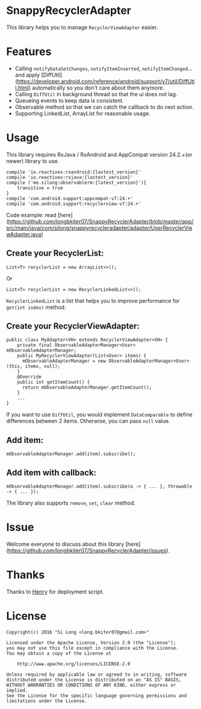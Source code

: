 # SnappyRecyclerAdapter

This library helps you to manage `RecyclerViewAdapter` easier. 

# Features

* Calling `notifyDataSetChanges`, `notifyItemInserted`, `notifyItemChanged`... and apply [DiffUtil] (https://developer.android.com/reference/android/support/v7/util/DiffUtil.html) automatically so you don't care about them anymore.
* Calling `DiffUtil` in background thread so that the ui does not lag.
* Queueing events to keep data is consistent.
* Observable method so that we can catch the callback to do next action.
* Supporting LinkedList, ArrayList for reasonable usage.

# Usage

This library requires RxJava / RxAndroid and AppCompat version 24.2.+(or newer) library to use.

```
compile 'io.reactivex:rxandroid:{lastest_version}'
compile 'io.reactivex:rxjava:{lastest_version}'
compile ('me.silong:observablerm:{latest_version}'){
    transitive = true
}
compile 'com.android.support:appcompat-v7:24.+'
compile 'com.android.support:recyclerview-v7:24.+'

```

Code example: read [here] (https://github.com/longbkiter07/SnappyRecyclerAdapter/blob/master/app/src/main/java/com/silong/snappyrecycleradapter/adapter/UserRecyclerViewAdapter.java)

## Create your RecyclerList:

```
List<T> recyclerList = new ArrayList<>();
```
Or
```
List<T> recyclerList = new RecyclerLinkedList<>();
```
`RecyclerLinkedList` is a list that helps you to improve performance for `get(int index)` method.
## Create your RecyclerViewAdapter:

```
public class MyAdapter<VH> extends RecyclerViewAdapter<VH> {
    private final ObservableAdapterManager<User> mObservableAdapterManager;
    public MyRecyclerViewAdapter(List<User> items) {
      mObservableAdapterManager = new ObservableAdapterManager<User>(this, items, null);
    }
    @Override
    public int getItemCount() {
      return mObservableAdapterManager.getItemCount();
    }
    ...
}
```

If you want to use `DiffUtil`, you would implement `DataComparable` to define differences between 2 items. Otherwise, you can pass `null` value.

## Add item:

```
mObservableAdapterManager.add(item).subscribe();
```

## Add item with callback:

```
mObservableAdapterManager.add(item).subscribe(o -> { ... }, throwable -> { ... }); 
```

The library also supports `remove`, `set`, `clear` method.

# Issue

Welcome everyone to discuss about this library [here] (https://github.com/longbkiter07/SnappyRecyclerAdapter/issues).

# Thanks

Thanks to [Henry](https://github.com/henrytao-me/) for deployment script.

# License
```
Copyright(c) 2016 "Si Long <long.bkiter07@gmail.com>"

Licensed under the Apache License, Version 2.0 (the "License");
you may not use this file except in compliance with the License.
You may obtain a copy of the License at

    http://www.apache.org/licenses/LICENSE-2.0

Unless required by applicable law or agreed to in writing, software
distributed under the License is distributed on an "AS IS" BASIS,
WITHOUT WARRANTIES OR CONDITIONS OF ANY KIND, either express or implied.
See the License for the specific language governing permissions and
limitations under the License.
```
